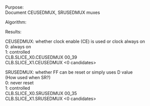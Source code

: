 Purpose:  
Document CEUSEDMUX, SRUSEDMUX muxes  
  
Algorithm:  
  
Results:  
  
CEUSEDMUX: whether clock enable (CE) is used or clock always on  
0: always on  
1: controlled  
CLB.SLICE_X0.CEUSEDMUX 00_39  
CLB.SLICE_X1.CEUSEDMUX <0 candidates>  
  
  
SRUSEDMUX: whether FF can be reset or simply uses D value  
(How used when SR?)  
0: never reset  
1: controlled  
CLB.SLICE_X0.SRUSEDMUX 00_35  
CLB.SLICE_X1.SRUSEDMUX <0 candidates>  

